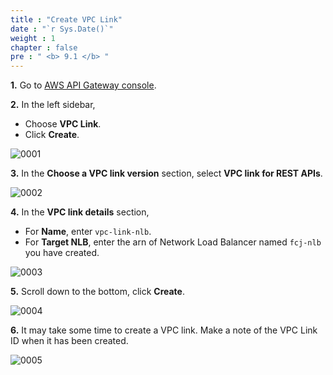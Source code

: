 ```yaml
---
title : "Create VPC Link"
date : "`r Sys.Date()`"
weight : 1
chapter : false
pre : " <b> 9.1 </b> "
---
```


**1.** Go to [AWS API Gateway console](https://console.aws.amazon.com/apigateway/).

**2.** In the left sidebar,

- Choose **VPC Link**.
- Click **Create**.

![0001](/images/8/1/0001.svg?featherlight=false&width=100pc)

**3.** In the **Choose a VPC link version** section, select **VPC link for REST APIs**.

![0002](/images/8/1/0002.svg?featherlight=false&width=100pc)

**4.** In the **VPC link details** section,

- For **Name**, enter `vpc-link-nlb`.
- For **Target NLB**, enter the arn of Network Load Balancer named `fcj-nlb` you have created.

![0003](/images/8/1/0003.svg?featherlight=false&width=100pc)

**5.** Scroll down to the bottom, click **Create**.

![0004](/images/8/1/0004.svg?featherlight=false&width=100pc)

**6.** It may take some time to create a VPC link. Make a note of the VPC Link ID when it has been created.

![0005](/images/8/1/0005.svg?featherlight=false&width=100pc)
